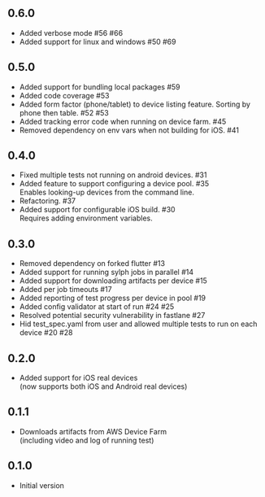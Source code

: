 ## 0.6.0
- Added verbose mode #56 #66
- Added support for linux and windows #50 #69

## 0.5.0
- Added support for bundling local packages #59
- Added code coverage #53
- Added form factor (phone/tablet) to device listing feature. Sorting by phone then table. #52 #53
- Added tracking error code when running on device farm. #45
- Removed dependency on env vars when not building for iOS. #41

## 0.4.0
- Fixed multiple tests not running on android devices. #31
- Added feature to support configuring a device pool. #35  
Enables looking-up devices from the command line.
- Refactoring. #37
- Added support for configurable iOS build. #30  
Requires adding environment variables.

## 0.3.0
- Removed dependency on forked flutter #13
- Added support for running sylph jobs in parallel #14
- Added support for downloading artifacts per device #15
- Added per job timeouts #17
- Added reporting of test progress per device in pool #19
- Added config validator at start of run #24 #25
- Resolved potential security vulnerability in fastlane #27
- Hid test_spec.yaml from user and allowed multiple tests to run on each device #20 #28

## 0.2.0
- Added support for iOS real devices  
(now supports both iOS and Android real devices)

## 0.1.1

- Downloads artifacts from AWS Device Farm  
(including video and log of running test)

## 0.1.0

- Initial version
